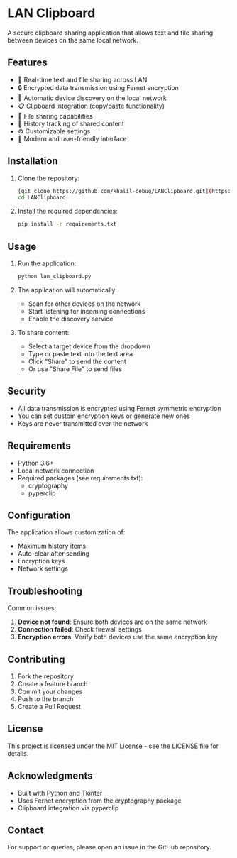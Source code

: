 # LAN Clipboard

A secure clipboard sharing application that allows text and file sharing between devices on the same local network.

## Features

- 🔄 Real-time text and file sharing across LAN
- 🔒 Encrypted data transmission using Fernet encryption
- 📱 Automatic device discovery on the local network
- 📋 Clipboard integration (copy/paste functionality)
- 📂 File sharing capabilities
- 📜 History tracking of shared content
- ⚙️ Customizable settings
- 🎨 Modern and user-friendly interface

## Installation

1. Clone the repository:

   ```bash
   [git clone https://github.com/khalil-debug/LANClipboard.git](https://github.com/khalil-debug/LANClipboard.git)
   cd LANClipboard
   ```

2. Install the required dependencies:

   ```bash
   pip install -r requirements.txt
   ```

## Usage

1. Run the application:

   ```bash
   python lan_clipboard.py
   ```

2. The application will automatically:
   - Scan for other devices on the network
   - Start listening for incoming connections
   - Enable the discovery service

3. To share content:
   - Select a target device from the dropdown
   - Type or paste text into the text area
   - Click "Share" to send the content
   - Or use "Share File" to send files

## Security

- All data transmission is encrypted using Fernet symmetric encryption
- You can set custom encryption keys or generate new ones
- Keys are never transmitted over the network

## Requirements

- Python 3.6+
- Local network connection
- Required packages (see requirements.txt):
  - cryptography
  - pyperclip

## Configuration

The application allows customization of:
- Maximum history items
- Auto-clear after sending
- Encryption keys
- Network settings

## Troubleshooting

Common issues:
1. **Device not found**: Ensure both devices are on the same network
2. **Connection failed**: Check firewall settings
3. **Encryption errors**: Verify both devices use the same encryption key

## Contributing

1. Fork the repository
2. Create a feature branch
3. Commit your changes
4. Push to the branch
5. Create a Pull Request

## License

This project is licensed under the MIT License - see the LICENSE file for details.

## Acknowledgments

- Built with Python and Tkinter
- Uses Fernet encryption from the cryptography package
- Clipboard integration via pyperclip

## Contact

For support or queries, please open an issue in the GitHub repository.
